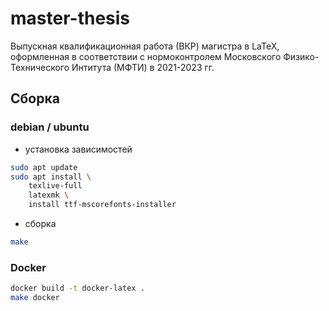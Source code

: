 # master-thesis
Выпускная квалификационная работа (ВКР) магистра в LaTeX, оформленная в соответствии с нормоконтролем Московского Физико-Технического Интитута (МФТИ) в 2021-2023 гг.

## Сборка

### debian / ubuntu
- установка зависимостей
```bash
sudo apt update
sudo apt install \
    texlive-full
    latexmk \
    install ttf-mscorefonts-installer
```
- сборка
```bash
make
```

### Docker
```bash
docker build -t docker-latex .
make docker
```
